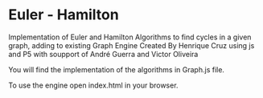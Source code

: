 # Euler - Hamilton 

Implementation of Euler and Hamilton Algorithms to find cycles in a given graph, adding to existing Graph Engine Created By Henrique Cruz using js and P5 with soupport of André Guerra and Victor Oliveira

You will find the implementation of the algorithms in Graph.js file. 

To use the engine open index.html in your browser. 
